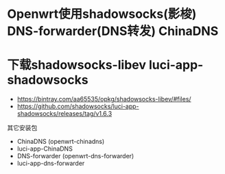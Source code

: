 # Openwrt使用shadowsocks(影梭) DNS-forwarder(DNS转发) ChinaDNS

# 下载shadowsocks-libev luci-app-shadowsocks

+  https://bintray.com/aa65535/opkg/shadowsocks-libev/#files/
+  https://github.com/shadowsocks/luci-app-shadowsocks/releases/tag/v1.6.3

其它安装包
+  ChinaDNS (openwrt-chinadns)
+  luci-app-ChinaDNS
+  DNS-forwarder (openwrt-dns-forwarder)
+  luci-app-dns-forwarder
